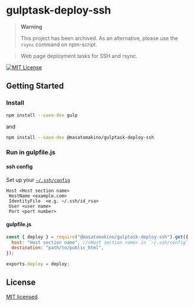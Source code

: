 # gulptask-deploy-ssh

> **Warning**
>
> This project has been archived. As an alternative, please use the `rsync` command on npm-script.

> Web page deployment tasks for SSH and rsync.

[![MIT License](http://img.shields.io/badge/license-MIT-blue.svg?style=flat)](LICENSE)

## Getting Started

### Install

```bash
npm install --save-dev gulp
```

and

```bash
npm install --save-dev @masatomakino/gulptask-deploy-ssh
```

### Run in gulpfile.js

#### ssh config

Set up your [`~/.ssh/config`](https://linux.die.net/man/5/ssh_config)

```
Host <Host section name>
 HostName <example.com>
 IdentityFile  <e.g. ~/.ssh/id_rsa>
 User <user name>
 Port <port number>
```

#### gulpfile.js

```js
const { deploy } = require("@masatomakino/gulptask-deploy-ssh").get({
  host: "Host section name", //<Host section name> in `~/.ssh/config`
  destination: "path/to/public_html",
});

exports.deploy = deploy;
```

## License

[MIT licensed](LICENSE).
